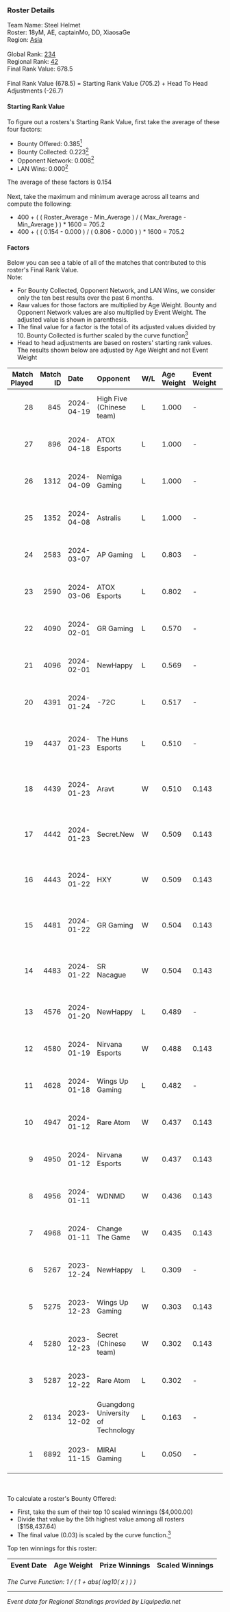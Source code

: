 ### Roster Details<br />
Team Name: Steel Helmet<br />
Roster: 18yM, AE, captainMo, DD, XiaosaGe<br />
Region: [Asia]( ../standings_asia.md)<br />
<br />
Global Rank: [234](../standings_global.md)<br />
Regional Rank: [42]( ../standings_asia.md)<br />
Final Rank Value:  678.5<br />
<br />
Final Rank Value (678.5) = Starting Rank Value (705.2) + Head To Head Adjustments (-26.7)<br />

#### Starting Rank Value<br />
To figure out a rosters's Starting Rank Value, first take the average of these four factors:<br />
- Bounty Offered: 0.385[<sup>1</sup>](#table2)
- Bounty Collected: 0.223[<sup>2</sup>](#table1)
- Opponent Network: 0.008[<sup>2</sup>](#table1)
- LAN Wins: 0.000[<sup>2</sup>](#table1)

The average of these factors is 0.154<br />
<br />
Next, take the maximum and minimum average across all teams and compute the following:<br />
- 400 + ( ( Roster_Average - Min_Average ) / ( Max_Average - Min_Average ) ) * 1600 = 705.2
- 400 + ( ( 0.154 - 0.000 ) / ( 0.806 - 0.000 ) ) * 1600 = 705.2


#### Factors<br />
Below you can see a table of all of the matches that contributed to this roster's Final Rank Value.<br />
Note:<br />

- For Bounty Collected, Opponent Network, and LAN Wins, we consider only the ten best results over the past 6 months.
- Raw values for those factors are multiplied by Age Weight. Bounty and Opponent Network values are also multiplied by Event Weight. The adjusted value is shown in parenthesis.
- The final value for a factor is the total of its adjusted values divided by 10. Bounty Collected is further scaled by the curve function[<sup>3</sup>](#curveFunction)
- Head to head adjustments are based on rosters' starting rank values. The results shown below are adjusted by Age Weight and not Event Weight
<span id="table1"></span><br />


| Match Played | Match ID | Date       | Opponent                           | W/L | Age Weight | Event Weight | Bounty Collected | Opponent Network | LAN Wins      | H2H Adj. | Roster                                   |
| -: | -: | :- | :- | :- | :- | :- | :- | :- | :- | -: | :- |
|           28 |      845 | 2024-04-19 | High Five (Chinese team)           | L   | 1.000      | -            | -                | -                | -             |   -12.44 | 18yM, AE, captainMo, DD, XiaosaGe        |
|           27 |      896 | 2024-04-18 | ATOX Esports                       | L   | 1.000      | -            | -                | -                | -             |    -3.84 | 18yM, AE, captainMo, DD, XiaosaGe        |
|           26 |     1312 | 2024-04-09 | Nemiga Gaming                      | L   | 1.000      | -            | -                | -                | -             |    -1.43 | 18yM, AE, captainMo, DD, XiaosaGe        |
|           25 |     1352 | 2024-04-08 | Astralis                           | L   | 1.000      | -            | -                | -                | -             |    -0.34 | 18yM, AE, captainMo, DD, XiaosaGe        |
|           24 |     2583 | 2024-03-07 | AP Gaming                          | L   | 0.803      | -            | -                | -                | -             |    -6.14 | 18yM, AE, captainMo, DD, XiaosaGe        |
|           23 |     2590 | 2024-03-06 | ATOX Esports                       | L   | 0.802      | -            | -                | -                | -             |    -2.79 | 18yM, AE, captainMo, ChildKing, XiaosaGe |
|           22 |     4090 | 2024-02-01 | GR Gaming                          | L   | 0.570      | -            | -                | -                | -             |    -6.40 | 18yM, AE, captainMo, DD, XiaosaGe        |
|           21 |     4096 | 2024-02-01 | NewHappy                           | L   | 0.569      | -            | -                | -                | -             |    -7.54 | 18yM, AE, captainMo, DD, XiaosaGe        |
|           20 |     4391 | 2024-01-24 | -72C                               | L   | 0.517      | -            | -                | -                | -             |    -6.94 | 18yM, AE, Attacker, captainMo, XiaosaGe  |
|           19 |     4437 | 2024-01-23 | The Huns Esports                   | L   | 0.510      | -            | -                | -                | -             |    -4.06 | 18yM, Attacker, captainMo, DD, XiaosaGe  |
|           18 |     4439 | 2024-01-23 | Aravt                              | W   | 0.510      | 0.143        | 0.000 (0.000)    | 0.143 (0.010)    | false (0.000) |     4.96 | 18yM, Attacker, captainMo, DD, XiaosaGe  |
|           17 |     4442 | 2024-01-23 | Secret.New                         | W   | 0.509      | 0.143        | 0.000 (0.000)    | -                | false (0.000) |     2.24 | 18yM, Attacker, captainMo, DD, XiaosaGe  |
|           16 |     4443 | 2024-01-22 | HXY                                | W   | 0.509      | 0.143        | 0.000 (0.000)    | -                | false (0.000) |     2.27 | 18yM, Attacker, captainMo, DD, XiaosaGe  |
|           15 |     4481 | 2024-01-22 | GR Gaming                          | W   | 0.504      | 0.143        | 0.006 (0.000)    | 0.495 (0.036)    | false (0.000) |    10.03 | 18yM, Attacker, captainMo, DD, XiaosaGe  |
|           14 |     4483 | 2024-01-22 | SR Nacague                         | W   | 0.504      | 0.143        | 0.000 (0.000)    | 0.022 (0.002)    | false (0.000) |     2.38 | 18yM, Attacker, captainMo, DD, XiaosaGe  |
|           13 |     4576 | 2024-01-20 | NewHappy                           | L   | 0.489      | -            | -                | -                | -             |    -6.18 | 18yM, AE, captainMo, DD, XiaosaGe        |
|           12 |     4580 | 2024-01-19 | Nirvana Esports                    | W   | 0.488      | 0.143        | 0.000 (0.000)    | 0.031 (0.002)    | false (0.000) |     2.38 | 18yM, AE, captainMo, DD, XiaosaGe        |
|           11 |     4628 | 2024-01-18 | Wings Up Gaming                    | L   | 0.482      | -            | -                | -                | -             |    -7.01 | 18yM, AE, captainMo, DD, XiaosaGe        |
|           10 |     4947 | 2024-01-12 | Rare Atom                          | W   | 0.437      | 0.143        | 0.026 (0.002)    | 0.259 (0.016)    | false (0.000) |     7.79 | 18yM, AE, captainMo, DD, XiaosaGe        |
|            9 |     4950 | 2024-01-12 | Nirvana Esports                    | W   | 0.437      | 0.143        | 0.000 (0.000)    | 0.031 (0.002)    | false (0.000) |     2.19 | 18yM, AE, captainMo, DD, XiaosaGe        |
|            8 |     4956 | 2024-01-11 | WDNMD                              | W   | 0.436      | 0.143        | -                | 0.015 (0.001)    | false (0.000) |     3.69 | 18yM, AE, captainMo, DD, XiaosaGe        |
|            7 |     4968 | 2024-01-11 | Change The Game                    | W   | 0.435      | 0.143        | 0.007 (0.000)    | 0.034 (0.002)    | false (0.000) |     5.90 | 18yM, AE, captainMo, DD, XiaosaGe        |
|            6 |     5267 | 2023-12-24 | NewHappy                           | L   | 0.309      | -            | -                | -                | -             |    -4.16 | 18yM, AE, captainMo, DD, XiaosaGe        |
|            5 |     5275 | 2023-12-23 | Wings Up Gaming                    | W   | 0.303      | 0.143        | 0.018 (0.001)    | 0.172 (0.007)    | -             |     5.03 | 18yM, AE, captainMo, DD, XiaosaGe        |
|            4 |     5280 | 2023-12-23 | Secret (Chinese team)              | W   | 0.302      | 0.143        | -                | 0.018 (0.001)    | -             |     1.56 | 18yM, AE, captainMo, DD, XiaosaGe        |
|            3 |     5287 | 2023-12-22 | Rare Atom                          | L   | 0.302      | -            | -                | -                | -             |    -4.06 | 18yM, AE, captainMo, DD, XiaosaGe        |
|            2 |     6134 | 2023-12-02 | Guangdong University of Technology | L   | 0.163      | -            | -                | -                | -             |    -3.02 | 18yM, AE, captainMo, DD, xiaosaGe        |
|            1 |     6892 | 2023-11-15 | MIRAI Gaming                       | L   | 0.050      | -            | -                | -                | -             |    -0.80 | 18yM, AE, captainMo, DD, XiaosaGe        |

<br />
<span id="table2"></span><br />
To calculate a roster's Bounty Offered:<br />

- First, take the sum of their top 10 scaled winnings ($4,000.00)
- Divide that value by the 5th highest value among all rosters ($158,437.64)
- The final value (0.03) is scaled by the curve function.[<sup>3</sup>](#curveFunction)

Top ten winnings for this roster:<br />

| Event Date | Age Weight | Prize Winnings | Scaled Winnings |
| :- | -: | :- | :- |


<span id="curveFunction"></span>_The Curve Function: 1 / ( 1 + abs( log10( x ) ) )_<br />

---
_Event data for Regional Standings provided by Liquipedia.net_<br />
